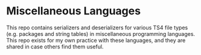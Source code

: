 # Miscellaneous Languages

This repo contains serializers and deserializers for various TS4 file types
(e.g. packages and string tables) in miscellaneous programming languages. This
repo exists for my own practice with these languages, and they are shared in
case others find them useful.
